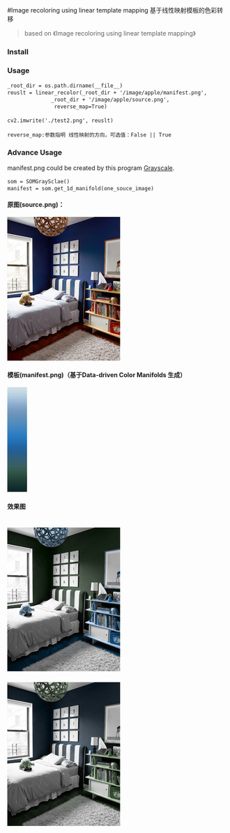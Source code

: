 #Image recoloring using linear template mapping 基于线性映射模板的色彩转移

>based on 《Image recoloring using linear template mapping》
>

### Install

### Usage
    _root_dir = os.path.dirname(__file__)
    reuslt = linear_recolor(_root_dir + '/image/apple/manifest.png',
                  _root_dir + '/image/apple/source.png',
                   reverse_map=True)

    cv2.imwrite('./test2.png', reuslt)
    
    reverse_map:参数指明 线性映射的方向，可选值：False || True 

### Advance Usage
manifest.png could be created by this program [Grayscale](https://github.com/freedomofme/Grayscale).

    som = SOMGraySclae()
    manifest = som.get_1d_manifold(one_souce_image)

#### 原图(source.png)：
![](image/apple/source.png)

#### 模板(manifest.png)（基于Data-driven Color Manifolds 生成）
![](image/apple/manifest.png)

#### 效果图
![](image/apple/result.png)
==
![](image/apple/result_reverse.png)